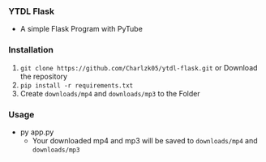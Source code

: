 ### YTDL Flask
- A simple Flask Program with PyTube

### Installation
1. ``git clone https://github.com/Charlzk05/ytdl-flask.git`` or Download the repository
2. ``pip install -r requirements.txt``
3. Create ``downloads/mp4`` and ``downloads/mp3`` to the Folder

### Usage
- py app.py
  - Your downloaded mp4 and mp3 will be saved to ``downloads/mp4`` and ``downloads/mp3``
  
  

